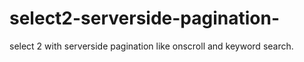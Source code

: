 # select2-serverside-pagination-
select 2 with serverside pagination like onscroll and keyword search.
